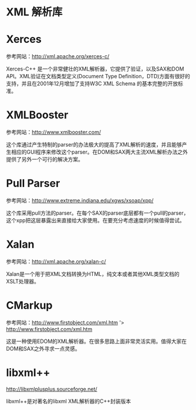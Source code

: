 # XML 解析库

# Xerces 

参考网站：http://xml.apache.org/xerces-c/ 

Xerces-C++ 是一个非常健壮的XML解析器，它提供了验证，以及SAX和DOM API。XML验证在文档类型定义(Document Type Definition，DTD)方面有很好的支持，并且在2001年12月增加了支持W3C XML Schema 的基本完整的开放标准。 

# XMLBooster 

参考网站：http://www.xmlbooster.com/ 

这个库通过产生特制的parser的办法极大的提高了XML解析的速度，并且能够产生相应的GUI程序来修改这个parser。在DOM和SAX两大主流XML解析办法之外提供了另外一个可行的解决方案。 

# Pull Parser 

参考网站：http://www.extreme.indiana.edu/xgws/xsoap/xpp/ 

这个库采用pull方法的parser。在每个SAX的parser底层都有一个pull的parser，这个xpp把这层暴露出来直接给大家使用。在要充分考虑速度的时候值得尝试。 
# Xalan 

参考网站：http://xml.apache.org/xalan-c/ 

Xalan是一个用于把XML文档转换为HTML，纯文本或者其他XML类型文档的XSLT处理器。 

# CMarkup 

参考网站：http://www.firstobject.com/xml.htm '> http://www.firstobject.com/xml.htm 

这是一种使用EDOM的XML解析器。在很多思路上面非常灵活实用。值得大家在DOM和SAX之外寻求一点灵感。 

# libxml++ 

http://libxmlplusplus.sourceforge.net/ 

libxml++是对著名的libxml XML解析器的C++封装版本 
